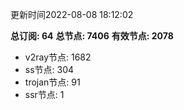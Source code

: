 更新时间2022-08-08 18:12:02

**总订阅: 64**
**总节点: 7406**
**有效节点: 2078**
- v2ray节点: 1682
- ss节点: 304
- trojan节点: 91
- ssr节点: 1
